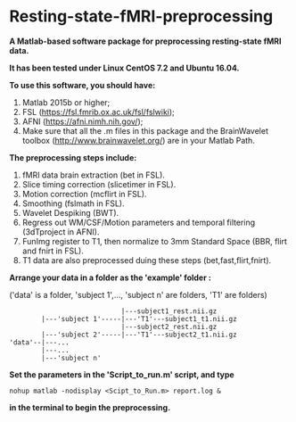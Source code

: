 # Resting-state-fMRI-preprocessing

**A Matlab-based software package for preprocessing resting-state fMRI data.**

**It has been tested under Linux CentOS 7.2 and Ubuntu 16.04.**

**To use this software, you should have:**

 1. Matlab 2015b or higher;
 2. FSL (https://fsl.fmrib.ox.ac.uk/fsl/fslwiki);
 3. AFNI (https://afni.nimh.nih.gov/);
 4. Make sure that all the .m files in this package and the BrainWavelet toolbox (http://www.brainwavelet.org/) are in your Matlab Path.

**The preprocessing steps include:**

 1. fMRI data brain extraction (bet in FSL).
 2. Slice timing correction (slicetimer in FSL).
 3. Motion correction (mcflirt in FSL).
 4. Smoothing (fslmath in FSL).
 5. Wavelet Despiking (BWT).
 6. Regress out WM/CSF/Motion parameters and temporal filtering (3dTproject in AFNI).
 7. FunImg register to T1, then normalize to 3mm Standard Space (BBR, flirt and fnirt in FSL).
 8. T1 data are also preprocessed duing these steps (bet,fast,flirt,fnirt).

**Arrange your data in a folder as the 'example' folder :**

('data' is a folder, 'subject 1',..., 'subject n' are folders, 'T1' are folders)

                                |---subject1_rest.nii.gz
            |---'subject 1'-----|---'T1'---subject1_t1.nii.gz
                                |---subject2_rest.nii.gz
            |---'subject 2'-----|---'T1'---subject2_t1.nii.gz
    'data'--|---...
            |---...
            |---'subject n'
            
**Set the parameters in the 'Script_to_run.m' script, and type**
```
nohup matlab -nodisplay <Scipt_to_Run.m> report.log &
```
**in the terminal to begin the preprocessing.**
